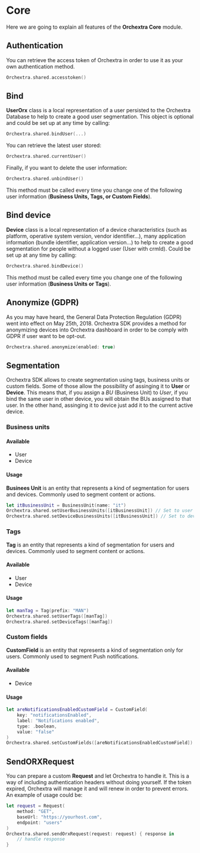 # Core

Here we are going to explain all features of the **Orchextra Core** module.

## Authentication


You can retrieve the access token of Orchextra in order to use it as your own authentication method.

```swift
Orchextra.shared.accesstoken()
```
## Bind

**UserOrx** class is a local representation of a user persisted to the Orchextra Database to help to create a good user segmentation. This object is optional and could be set up at any time by calling:

```swift
Orchextra.shared.bindUser(...)
```
You can retrieve the latest user stored:

```swift
Orchextra.shared.currentUser()
```

Finally, if you want to delete the user information:

```swift
Orchextra.shared.unbindUser()
```
This method must be called every time you change one of the following user information (**Business Units, Tags, or Custom Fields**).

## Bind device

**Device** class is a local representation of a device characteristics (such as platform, operative system version, vendor identifier...), many application information (bundle identifier, application version...) to help to create a good segmentation for people without a logged user (User with crmId). Could be set up at any time by calling:

```swift
Orchextra.shared.bindDevice()
```

This method must be called every time you change one of the following user information (**Business Units or Tags**).

## Anonymize (GDPR)
As you may have heard, the General Data Protection Regulation (GDPR) went into effect on May 25th, 2018. Orchextra SDK provides a method for anonymizing devices into Orchextra dashboard in order to be comply with GDPR if user want to be opt-out.

```swift
Orchextra.shared.anonymize(enabled: true)
```
## Segmentation
Orchextra SDK allows to create segmentation using tags, business units or custom fields. Some of those allow the possibility of assinging it to **User** or **Device**. This means that, if you assign a *BU* (Business Unit) to *User*, if you bind the same user in other device, you will obtain the BUs assigned to that user. In the other hand, assinging it to device just add it to the current active device.

### Business units

#### Available

* User
* Device

#### Usage

**Businees Unit** is an entity that represents a kind of segmentation for users and devices. Commonly used to segment content or actions.

```swift
let itBusinessUnit = BusinessUnit(name: "it")
Orchextra.shared.setUserBusinessUnits([itBusinessUnit]) // Set to user
Orchextra.shared.setDeviceBusinessUnits([itBusinessUnit]) // Set to device
``` 

### Tags

**Tag** is an entity that represents a kind of segmentation for users and devices. Commonly used to segment content or actions.

#### Available

* User
* Device

#### Usage

```swift
let manTag = Tag(prefix: "MAN")
Orchextra.shared.setUserTags([manTag])
Orchextra.shared.setDeviceTags([manTag])
```

### Custom fields

**CustomField** is an entity that represents a kind of segmentation only for users. Commonly used to segment Push notifications.

#### Available

* Device

#### Usage

```swift
let areNotificationsEnabledCustomField = CustomField(
	key: "notificationsEnabled", 
	label: "Notifications enabled", 
	type: .boolean, 
	value: "false"
)
Orchextra.shared.setCustomFields([areNotificationsEnabledCustomField])
```
## SendORXRequest

You can prepare a custom **Request** and let Orchextra to handle it. This is a way of including authentication headers without doing yourself. If the token expired, Orchextra will manage it and will renew in order to prevent errors. An example of usage could be:

```swift
let request = Request(
	method: "GET",
	baseUrl: "https://yourhost.com",
	endpoint: "users"
)
Orchextra.shared.sendOrxRequest(request: request) { response in 
	// handle response
}
```